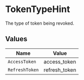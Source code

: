 # TokenTypeHint

The type of token being revoked.


## Values

| Name           | Value          |
| -------------- | -------------- |
| `AccessToken`  | access_token   |
| `RefreshToken` | refresh_token  |